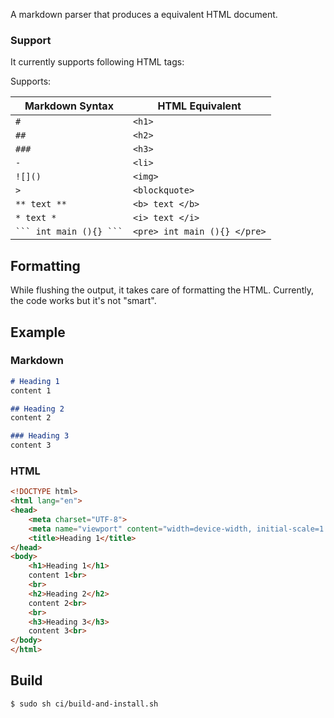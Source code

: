 A markdown parser that produces a equivalent HTML document.

### Support
It currently supports following HTML tags:

Supports:

| Markdown Syntax | HTML Equivalent |
|-----------------|----------------|
| `#`             | `<h1>`         |
| `##`            | `<h2>`         |
| `###`           | `<h3>`         |
| `-`             | `<li>`         |
| `![]()`         | `<img>`        |
| `>`             | `<blockquote>` |
| `** text **`    | `<b> text </b>`|
| `* text *`      | `<i> text </i>`|
| ` ``` int main (){} ``` ` | `<pre> int main (){} </pre>` |

## Formatting

While flushing the output, it takes care of formatting the HTML.
Currently, the code works but it's not "smart".

## Example

### Markdown
```md
# Heading 1
content 1

## Heading 2
content 2

### Heading 3
content 3
```

### HTML
```html
<!DOCTYPE html>
<html lang="en">
<head>
	<meta charset="UTF-8">
	<meta name="viewport" content="width=device-width, initial-scale=1.0">
	<title>Heading 1</title>
</head>
<body>
	<h1>Heading 1</h1>
	content 1<br>
	<br>
	<h2>Heading 2</h2>
	content 2<br>
	<br>
	<h3>Heading 3</h3>
	content 3<br>
</body>
</html>
```

## Build

```console
$ sudo sh ci/build-and-install.sh
```
